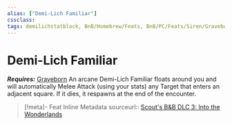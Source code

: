 ```yaml
---
alias: ["Demi-Lich Familiar"]
cssclass: 
tags: demilichstatblock, BnB/Homebrew/Feats, BnB/PC/Feats/Siren/Graveborn
---
```

# Demi-Lich Familiar
___Requires:___ [Graveborn](Graveborn.md)
An arcane Demi-Lich Familiar floats around you and will automatically Melee Attack (using your stats) any Target that enters an adjacent square.
If it dies, it respawns at the end of the encounter.


> [!meta]- Feat Inline Metadata
> sourceurl:: [Scout's B&B DLC 3: Into the Wonderlands](https://docs.google.com/document/d/1MLOgrWwcLNTnP9PuXrKiLImy7SUh4hXO8arVUAlmdp0/edit)
